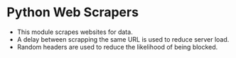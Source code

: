 # Python Web Scrapers

* This module scrapes websites for data.
* A delay between scrapping the same URL is used to reduce server load.
* Random headers are used to reduce the likelihood of being blocked.
